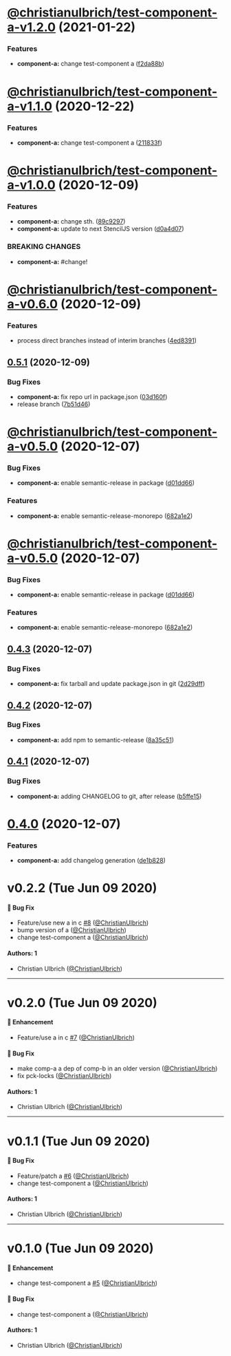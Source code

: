 # [@christianulbrich/test-component-a-v1.2.0](https://github.com/ChristianUlbrich/pnpm-semantic-release-prototype/compare/@christianulbrich/test-component-a@1.1.0...@christianulbrich/test-component-a@1.2.0) (2021-01-22)


### Features

* **component-a:** change test-component a ([f2da88b](https://github.com/ChristianUlbrich/pnpm-semantic-release-prototype/commit/f2da88b3a72896ef082a1180bd4903b1ead06896))

# [@christianulbrich/test-component-a-v1.1.0](https://github.com/ChristianUlbrich/pnpm-semantic-release-prototype/compare/@christianulbrich/test-component-a@1.0.0...@christianulbrich/test-component-a@1.1.0) (2020-12-22)


### Features

* **component-a:** change test-component a ([211833f](https://github.com/ChristianUlbrich/pnpm-semantic-release-prototype/commit/211833fe6a660c8fe2f8fa4ed7b5bce388222913))

# [@christianulbrich/test-component-a-v1.0.0](https://github.com/ChristianUlbrich/pnpm-semantic-release-prototype/compare/@christianulbrich/test-component-a@0.6.0...@christianulbrich/test-component-a@1.0.0) (2020-12-09)


### Features

* **component-a:** change sth. ([89c9297](https://github.com/ChristianUlbrich/pnpm-semantic-release-prototype/commit/89c9297ca1c1571a300aeef85bd43fc84a25b15e))
* **component-a:** update to next StencilJS version ([d0a4d07](https://github.com/ChristianUlbrich/pnpm-semantic-release-prototype/commit/d0a4d07de1f976527c3bde9f8cd0af6decacf303))


### BREAKING CHANGES

* **component-a:** #change!

# [@christianulbrich/test-component-a-v0.6.0](https://github.com/ChristianUlbrich/pnpm-semantic-release-prototype/compare/@christianulbrich/test-component-a@0.5.1...@christianulbrich/test-component-a@0.6.0) (2020-12-09)


### Features

* process direct branches instead of interim branches ([4ed8391](https://github.com/ChristianUlbrich/pnpm-semantic-release-prototype/commit/4ed8391fea01b4bca0cebe153ca1ad4c3491b5c4))

## [0.5.1](https://github.com/ChristianUlbrich/pnpm-semantic-release-prototype/compare/@christianulbrich/test-component-a@0.5.0...@christianulbrich/test-component-a@0.5.1) (2020-12-09)


### Bug Fixes

* **component-a:** fix repo url in package.json ([03d160f](https://github.com/ChristianUlbrich/pnpm-semantic-release-prototype/commit/03d160f43ccbae5e2cfaafdd076298d0a7a5c905))
* release branch ([7b51d46](https://github.com/ChristianUlbrich/pnpm-semantic-release-prototype/commit/7b51d46ace6513ad0c21b9b1280c2a591420793c))

# [@christianulbrich/test-component-a-v0.5.0](https://github.com/christianulbrich/lerna-release-prototype-in-action/compare/@christianulbrich/test-component-a@0.4.3...@christianulbrich/test-component-a@0.5.0) (2020-12-07)


### Bug Fixes

* **component-a:** enable semantic-release in package ([d01dd66](https://github.com/christianulbrich/lerna-release-prototype-in-action/commit/d01dd66b4226df639d1bd4ac4053cea92f4eb70c))


### Features

* **component-a:** enable semantic-release-monorepo ([682a1e2](https://github.com/christianulbrich/lerna-release-prototype-in-action/commit/682a1e208871df7881ad4a5ff6b5a9b1b6796946))

# [@christianulbrich/test-component-a-v0.5.0](https://github.com/christianulbrich/lerna-release-prototype-in-action/compare/@christianulbrich/test-component-a@0.4.3...@christianulbrich/test-component-a@0.5.0) (2020-12-07)


### Bug Fixes

* **component-a:** enable semantic-release in package ([d01dd66](https://github.com/christianulbrich/lerna-release-prototype-in-action/commit/d01dd66b4226df639d1bd4ac4053cea92f4eb70c))


### Features

* **component-a:** enable semantic-release-monorepo ([682a1e2](https://github.com/christianulbrich/lerna-release-prototype-in-action/commit/682a1e208871df7881ad4a5ff6b5a9b1b6796946))

## [0.4.3](https://github.com/christianulbrich/lerna-release-prototype-in-action/compare/@christianulbrich/test-component-a@0.4.2...@christianulbrich/test-component-a@0.4.3) (2020-12-07)


### Bug Fixes

* **component-a:** fix tarball and update package.json in git ([2d29dff](https://github.com/christianulbrich/lerna-release-prototype-in-action/commit/2d29dff23093aeb71423076a9260b0c3748009b2))

## [0.4.2](https://github.com/christianulbrich/lerna-release-prototype-in-action/compare/@christianulbrich/test-component-a@0.4.1...@christianulbrich/test-component-a@0.4.2) (2020-12-07)


### Bug Fixes

* **component-a:** add npm to semantic-release ([8a35c51](https://github.com/christianulbrich/lerna-release-prototype-in-action/commit/8a35c515c85fb3c978c04d8da31669528137bb92))

## [0.4.1](https://github.com/christianulbrich/lerna-release-prototype-in-action/compare/@christianulbrich/test-component-a@0.4.0...@christianulbrich/test-component-a@0.4.1) (2020-12-07)


### Bug Fixes

* **component-a:** adding CHANGELOG to git, after release ([b5ffe15](https://github.com/christianulbrich/lerna-release-prototype-in-action/commit/b5ffe15ce373beed443b026911ca2e06bfe99080))

# [0.4.0](https://github.com/christianulbrich/lerna-release-prototype-in-action/compare/@christianulbrich/test-component-a@0.3.0...@christianulbrich/test-component-a@0.4.0) (2020-12-07)


### Features

* **component-a:** add changelog generation ([de1b828](https://github.com/christianulbrich/lerna-release-prototype-in-action/commit/de1b828594454e73e3aa98a1fd3f228e7204eb4d))

# v0.2.2 (Tue Jun 09 2020)

#### 🐛 Bug Fix

- Feature/use new a in c [#8](https://github.com/ChristianUlbrich/lerna-release-prototype-in-action/pull/8) ([@ChristianUlbrich](https://github.com/ChristianUlbrich))
- bump version of a ([@ChristianUlbrich](https://github.com/ChristianUlbrich))
- change test-component a ([@ChristianUlbrich](https://github.com/ChristianUlbrich))

#### Authors: 1

- Christian Ulbrich ([@ChristianUlbrich](https://github.com/ChristianUlbrich))

---

# v0.2.0 (Tue Jun 09 2020)

#### 🚀 Enhancement

- Feature/use a in c [#7](https://github.com/ChristianUlbrich/lerna-release-prototype-in-action/pull/7) ([@ChristianUlbrich](https://github.com/ChristianUlbrich))

#### 🐛 Bug Fix

- make comp-a a dep of comp-b in an older version ([@ChristianUlbrich](https://github.com/ChristianUlbrich))
- fix pck-locks ([@ChristianUlbrich](https://github.com/ChristianUlbrich))

#### Authors: 1

- Christian Ulbrich ([@ChristianUlbrich](https://github.com/ChristianUlbrich))

---

# v0.1.1 (Tue Jun 09 2020)

#### 🐛 Bug Fix

- Feature/patch a [#6](https://github.com/ChristianUlbrich/lerna-release-prototype-in-action/pull/6) ([@ChristianUlbrich](https://github.com/ChristianUlbrich))
- change test-component a ([@ChristianUlbrich](https://github.com/ChristianUlbrich))

#### Authors: 1

- Christian Ulbrich ([@ChristianUlbrich](https://github.com/ChristianUlbrich))

---

# v0.1.0 (Tue Jun 09 2020)

#### 🚀 Enhancement

- change test-component a [#5](https://github.com/ChristianUlbrich/lerna-release-prototype-in-action/pull/5) ([@ChristianUlbrich](https://github.com/ChristianUlbrich))

#### 🐛 Bug Fix

- change test-component a ([@ChristianUlbrich](https://github.com/ChristianUlbrich))

#### Authors: 1

- Christian Ulbrich ([@ChristianUlbrich](https://github.com/ChristianUlbrich))

